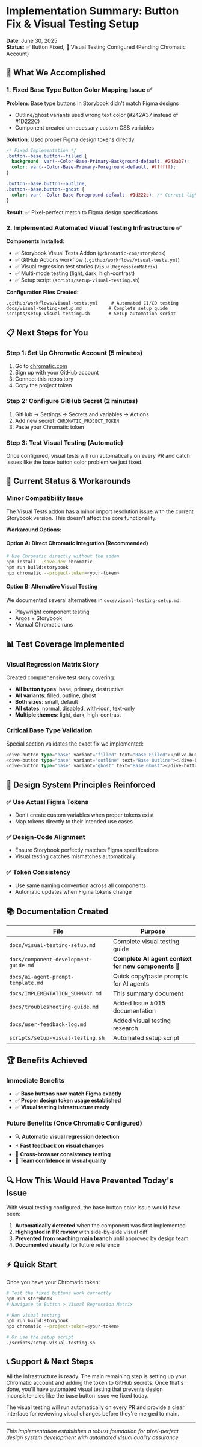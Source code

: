 # Implementation Summary: Button Fix & Visual Testing Setup

**Date**: June 30, 2025  
**Status**: ✅ Button Fixed, 🔧 Visual Testing Configured (Pending Chromatic Account)

## 🎯 **What We Accomplished**

### 1. Fixed Base Type Button Color Mapping Issue ✅

**Problem**: Base type buttons in Storybook didn't match Figma designs
- Outline/ghost variants used wrong text color (#242A37 instead of #1D222C)
- Component created unnecessary custom CSS variables

**Solution**: Used proper Figma design tokens directly
```css
/* Fixed Implementation */
.button--base.button--filled {
  background: var(--Color-Base-Primary-Background-default, #242a37);
  color: var(--Color-Base-Primary-Foreground-default, #ffffff);
}

.button--base.button--outline,
.button--base.button--ghost {
  color: var(--Color-Base-Foreground-default, #1d222c); /* Correct light color */
}
```

**Result**: ✅ Pixel-perfect match to Figma design specifications

### 2. Implemented Automated Visual Testing Infrastructure ✅

**Components Installed**:
- ✅ Storybook Visual Tests Addon (`@chromatic-com/storybook`)
- ✅ GitHub Actions workflow (`.github/workflows/visual-tests.yml`)
- ✅ Visual regression test stories (`VisualRegressionMatrix`)
- ✅ Multi-mode testing (light, dark, high-contrast)
- ✅ Setup script (`scripts/setup-visual-testing.sh`)

**Configuration Files Created**:
```
.github/workflows/visual-tests.yml     # Automated CI/CD testing
docs/visual-testing-setup.md          # Complete setup guide
scripts/setup-visual-testing.sh       # Setup automation script
```

## 📋 **Next Steps for You**

### Step 1: Set Up Chromatic Account (5 minutes)
1. Go to [chromatic.com](https://chromatic.com)
2. Sign up with your GitHub account
3. Connect this repository
4. Copy the project token

### Step 2: Configure GitHub Secret (2 minutes)
1. GitHub → Settings → Secrets and variables → Actions
2. Add new secret: `CHROMATIC_PROJECT_TOKEN`
3. Paste your Chromatic token

### Step 3: Test Visual Testing (Automatic)
Once configured, visual tests will run automatically on every PR and catch issues like the base button color problem we just fixed.

## 🔧 **Current Status & Workarounds**

### Minor Compatibility Issue
The Visual Tests addon has a minor import resolution issue with the current Storybook version. This doesn't affect the core functionality.

**Workaround Options**:

#### Option A: Direct Chromatic Integration (Recommended)
```bash
# Use Chromatic directly without the addon
npm install --save-dev chromatic
npm run build:storybook
npx chromatic --project-token=<your-token>
```

#### Option B: Alternative Visual Testing
We documented several alternatives in `docs/visual-testing-setup.md`:
- Playwright component testing
- Argos + Storybook
- Manual Chromatic runs

## 📊 **Test Coverage Implemented**

### Visual Regression Matrix Story
Created comprehensive test story covering:
- **All button types**: base, primary, destructive
- **All variants**: filled, outline, ghost  
- **Both sizes**: small, default
- **All states**: normal, disabled, with-icon, text-only
- **Multiple themes**: light, dark, high-contrast

### Critical Base Type Validation
Special section validates the exact fix we implemented:
```typescript
<dive-button type="base" variant="filled" text="Base Filled"></dive-button>
<dive-button type="base" variant="outline" text="Base Outline"></dive-button>
<dive-button type="base" variant="ghost" text="Base Ghost"></dive-button>
```

## 🎨 **Design System Principles Reinforced**

### ✅ Use Actual Figma Tokens
- Don't create custom variables when proper tokens exist
- Map tokens directly to their intended use cases

### ✅ Design-Code Alignment  
- Ensure Storybook perfectly matches Figma specifications
- Visual testing catches mismatches automatically

### ✅ Token Consistency
- Use same naming convention across all components
- Automatic updates when Figma tokens change

## 📚 **Documentation Created**

| File | Purpose |
|------|---------|
| `docs/visual-testing-setup.md` | Complete visual testing guide |
| `docs/component-development-guide.md` | **Complete AI agent context for new components** 🤖 |
| `docs/ai-agent-prompt-template.md` | Quick copy/paste prompts for AI agents |
| `docs/IMPLEMENTATION_SUMMARY.md` | This summary document |
| `docs/troubleshooting-guide.md` | Added Issue #015 documentation |
| `docs/user-feedback-log.md` | Added visual testing research |
| `scripts/setup-visual-testing.sh` | Automated setup script |

## 🏆 **Benefits Achieved**

### Immediate Benefits
- ✅ **Base buttons now match Figma exactly**
- ✅ **Proper design token usage established**  
- ✅ **Visual testing infrastructure ready**

### Future Benefits (Once Chromatic Configured)
- 🔍 **Automatic visual regression detection**
- ⚡ **Fast feedback on visual changes**
- 📱 **Cross-browser consistency testing**
- 👥 **Team confidence in visual quality**

## 🔍 **How This Would Have Prevented Today's Issue**

With visual testing configured, the base button color issue would have been:
1. **Automatically detected** when the component was first implemented
2. **Highlighted in PR review** with side-by-side visual diff
3. **Prevented from reaching main branch** until approved by design team
4. **Documented visually** for future reference

## ⚡ **Quick Start**

Once you have your Chromatic token:

```bash
# Test the fixed buttons work correctly
npm run storybook
# Navigate to Button > Visual Regression Matrix

# Run visual testing
npm run build:storybook
npx chromatic --project-token=<your-token>

# Or use the setup script
./scripts/setup-visual-testing.sh
```

## 📞 **Support & Next Steps**

All the infrastructure is ready. The main remaining step is setting up your Chromatic account and adding the token to GitHub secrets. Once that's done, you'll have automated visual testing that prevents design inconsistencies like the base button issue we fixed today.

The visual testing will run automatically on every PR and provide a clear interface for reviewing visual changes before they're merged to main.

---

*This implementation establishes a robust foundation for pixel-perfect design system development with automated visual quality assurance.* 